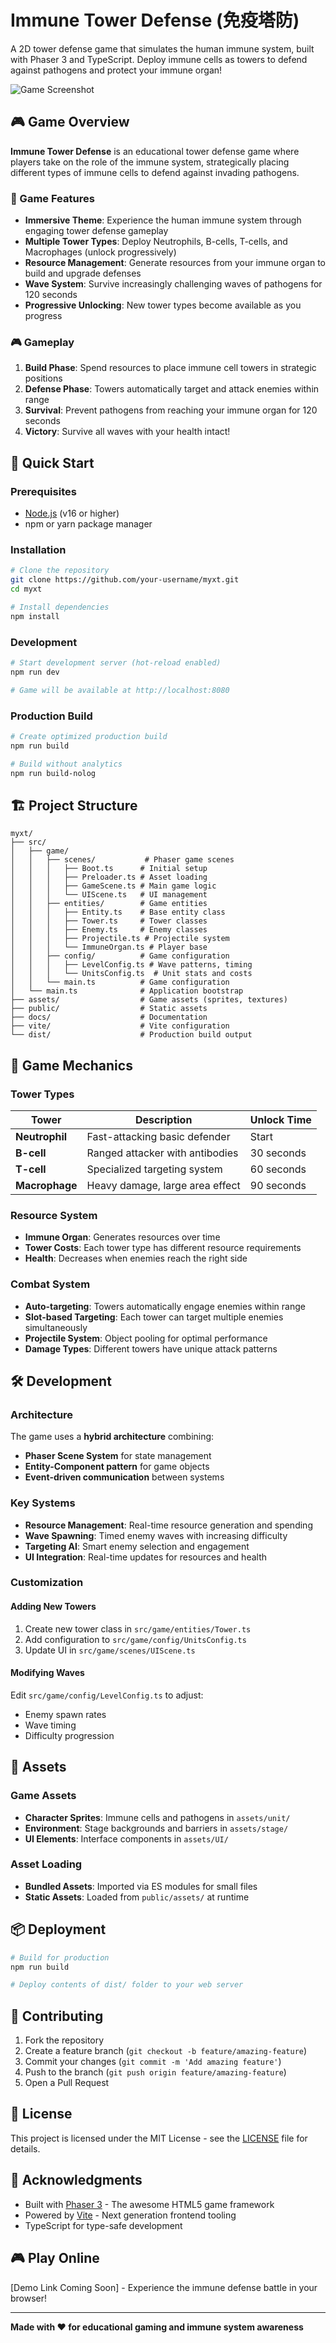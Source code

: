 # Immune Tower Defense (免疫塔防)

A 2D tower defense game that simulates the human immune system, built with Phaser 3 and TypeScript. Deploy immune cells as towers to defend against pathogens and protect your immune organ!

![Game Screenshot](screenshot.png)

## 🎮 Game Overview

**Immune Tower Defense** is an educational tower defense game where players take on the role of the immune system, strategically placing different types of immune cells to defend against invading pathogens.

### 🎯 Game Features

- **Immersive Theme**: Experience the human immune system through engaging tower defense gameplay
- **Multiple Tower Types**: Deploy Neutrophils, B-cells, T-cells, and Macrophages (unlock progressively)
- **Resource Management**: Generate resources from your immune organ to build and upgrade defenses
- **Wave System**: Survive increasingly challenging waves of pathogens for 120 seconds
- **Progressive Unlocking**: New tower types become available as you progress

### 🎮 Gameplay

1. **Build Phase**: Spend resources to place immune cell towers in strategic positions
2. **Defense Phase**: Towers automatically target and attack enemies within range
3. **Survival**: Prevent pathogens from reaching your immune organ for 120 seconds
4. **Victory**: Survive all waves with your health intact!

## 🚀 Quick Start

### Prerequisites

- [Node.js](https://nodejs.org) (v16 or higher)
- npm or yarn package manager

### Installation

```bash
# Clone the repository
git clone https://github.com/your-username/myxt.git
cd myxt

# Install dependencies
npm install
```

### Development

```bash
# Start development server (hot-reload enabled)
npm run dev

# Game will be available at http://localhost:8080
```

### Production Build

```bash
# Create optimized production build
npm run build

# Build without analytics
npm run build-nolog
```

## 🏗️ Project Structure

```
myxt/
├── src/
│   ├── game/
│   │   ├── scenes/           # Phaser game scenes
│   │   │   ├── Boot.ts      # Initial setup
│   │   │   ├── Preloader.ts # Asset loading
│   │   │   ├── GameScene.ts # Main game logic
│   │   │   └── UIScene.ts   # UI management
│   │   ├── entities/        # Game entities
│   │   │   ├── Entity.ts    # Base entity class
│   │   │   ├── Tower.ts     # Tower classes
│   │   │   ├── Enemy.ts     # Enemy classes
│   │   │   ├── Projectile.ts # Projectile system
│   │   │   └── ImmuneOrgan.ts # Player base
│   │   ├── config/          # Game configuration
│   │   │   ├── LevelConfig.ts # Wave patterns, timing
│   │   │   └── UnitsConfig.ts  # Unit stats and costs
│   │   └── main.ts          # Game configuration
│   └── main.ts              # Application bootstrap
├── assets/                  # Game assets (sprites, textures)
├── public/                  # Static assets
├── docs/                    # Documentation
├── vite/                    # Vite configuration
└── dist/                    # Production build output
```

## 🎯 Game Mechanics

### Tower Types

| Tower | Description | Unlock Time |
|-------|-------------|--------------|
| **Neutrophil** | Fast-attacking basic defender | Start |
| **B-cell** | Ranged attacker with antibodies | 30 seconds |
| **T-cell** | Specialized targeting system | 60 seconds |
| **Macrophage** | Heavy damage, large area effect | 90 seconds |

### Resource System

- **Immune Organ**: Generates resources over time
- **Tower Costs**: Each tower type has different resource requirements
- **Health**: Decreases when enemies reach the right side

### Combat System

- **Auto-targeting**: Towers automatically engage enemies within range
- **Slot-based Targeting**: Each tower can target multiple enemies simultaneously
- **Projectile System**: Object pooling for optimal performance
- **Damage Types**: Different towers have unique attack patterns

## 🛠️ Development

### Architecture

The game uses a **hybrid architecture** combining:
- **Phaser Scene System** for state management
- **Entity-Component pattern** for game objects
- **Event-driven communication** between systems

### Key Systems

- **Resource Management**: Real-time resource generation and spending
- **Wave Spawning**: Timed enemy waves with increasing difficulty
- **Targeting AI**: Smart enemy selection and engagement
- **UI Integration**: Real-time updates for resources and health

### Customization

#### Adding New Towers

1. Create new tower class in `src/game/entities/Tower.ts`
2. Add configuration to `src/game/config/UnitsConfig.ts`
3. Update UI in `src/game/scenes/UIScene.ts`

#### Modifying Waves

Edit `src/game/config/LevelConfig.ts` to adjust:
- Enemy spawn rates
- Wave timing
- Difficulty progression

## 🎨 Assets

### Game Assets

- **Character Sprites**: Immune cells and pathogens in `assets/unit/`
- **Environment**: Stage backgrounds and barriers in `assets/stage/`
- **UI Elements**: Interface components in `assets/UI/`

### Asset Loading

- **Bundled Assets**: Imported via ES modules for small files
- **Static Assets**: Loaded from `public/assets/` at runtime

## 📦 Deployment

```bash
# Build for production
npm run build

# Deploy contents of dist/ folder to your web server
```

## 🤝 Contributing

1. Fork the repository
2. Create a feature branch (`git checkout -b feature/amazing-feature`)
3. Commit your changes (`git commit -m 'Add amazing feature'`)
4. Push to the branch (`git push origin feature/amazing-feature`)
5. Open a Pull Request

## 📄 License

This project is licensed under the MIT License - see the [LICENSE](LICENSE) file for details.

## 🙏 Acknowledgments

- Built with [Phaser 3](https://phaser.io/) - The awesome HTML5 game framework
- Powered by [Vite](https://vitejs.dev/) - Next generation frontend tooling
- TypeScript for type-safe development

## 🎮 Play Online

[Demo Link Coming Soon] - Experience the immune defense battle in your browser!

---

**Made with ❤️ for educational gaming and immune system awareness**